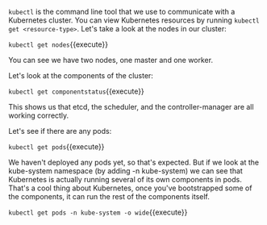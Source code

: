 `kubectl` is the command line tool that we use to communicate with a Kubernetes cluster. You can view Kubernetes resources by running `kubectl get <resource-type>`. Let's take a look at the nodes in our cluster:

`kubectl get nodes`{{execute}}

You can see we have two nodes, one master and one worker.

Let's look at the components of the cluster:

`kubectl get componentstatus`{{execute}}

This shows us that etcd, the scheduler, and the controller-manager are all working correctly.

Let's see if there are any pods:

`kubectl get pods`{{execute}}

We haven't deployed any pods yet, so that's expected. But if we look at the kube-system namespace (by adding -n kube-system) we can see that Kubernetes is actually running several of its own components in pods. That's a cool thing about Kubernetes, once you've bootstrapped some of the components, it can run the rest of the components itself.

`kubectl get pods -n kube-system -o wide`{{execute}}
